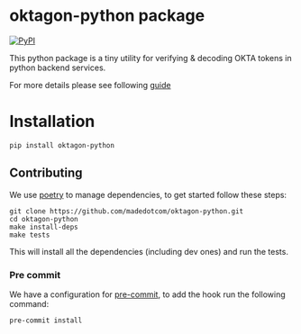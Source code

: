# oktagon-python package

[![PyPI](https://img.shields.io/pypi/v/oktagon-python?logo=pypi&logoColor=white&style=for-the-badge)](https://pypi.org/project/oktagon-python/)

This python package is a tiny utility for verifying & decoding OKTA tokens in python backend services.

For more details please see following [guide](https://github.com/madedotcom/oktagon/docs/oktagon_integration.md)

# Installation

    pip install oktagon-python

## Contributing

We use [poetry](https://github.com/sdispater/poetry) to manage dependencies, to get started follow these steps:

    git clone https://github.com/madedotcom/oktagon-python.git
    cd oktagon-python
    make install-deps
    make tests

This will install all the dependencies (including dev ones) and run the tests.

### Pre commit

We have a configuration for [pre-commit](https://github.com/pre-commit/pre-commit), to add the hook run the following command:

    pre-commit install
